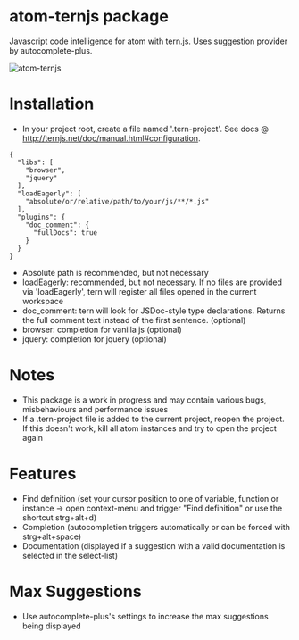 # atom-ternjs package

Javascript code intelligence for atom with tern.js.
Uses suggestion provider by autocomplete-plus.

![atom-ternjs](http://www.tobias-schubert.com/github/github-atom-ternjs.png)

# Installation

* In your project root, create a file named '.tern-project'. See docs @ http://ternjs.net/doc/manual.html#configuration.
```
{
  "libs": [
    "browser",
    "jquery"
  ],
  "loadEagerly": [
    "absolute/or/relative/path/to/your/js/**/*.js"
  ],
  "plugins": {
    "doc_comment": {
      "fullDocs": true
    }
  }
}
```
* Absolute path is recommended, but not necessary
* loadEagerly: recommended, but not necessary. If no files are provided via 'loadEagerly', tern will register all files opened in the current workspace
* doc_comment: tern will look for JSDoc-style type declarations. Returns the full comment text instead of the first sentence. (optional)
* browser: completion for vanilla js (optional)
* jquery: completion for jquery (optional)

# Notes

* This package is a work in progress and may contain various bugs, misbehaviours and performance issues
* If a .tern-project file is added to the current project, reopen the project. If this doesn't work, kill all atom instances and try to open the project again

# Features

* Find definition (set your cursor position to one of variable, function or instance -> open context-menu and trigger "Find definition" or use the shortcut strg+alt+d)
* Completion (autocompletion triggers automatically or can be forced with strg+alt+space)
* Documentation (displayed if a suggestion with a valid documentation is selected in the select-list)

# Max Suggestions

* Use autocomplete-plus's settings to increase the max suggestions being displayed
